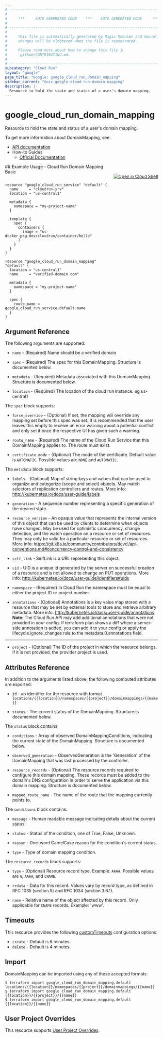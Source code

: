 ```yaml
---
# ----------------------------------------------------------------------------
#
#     ***     AUTO GENERATED CODE    ***    AUTO GENERATED CODE     ***
#
# ----------------------------------------------------------------------------
#
#     This file is automatically generated by Magic Modules and manual
#     changes will be clobbered when the file is regenerated.
#
#     Please read more about how to change this file in
#     .github/CONTRIBUTING.md.
#
# ----------------------------------------------------------------------------
subcategory: "Cloud Run"
layout: "google"
page_title: "Google: google_cloud_run_domain_mapping"
sidebar_current: "docs-google-cloud-run-domain-mapping"
description: |-
  Resource to hold the state and status of a user's domain mapping.
---
```


# google\_cloud\_run\_domain\_mapping

Resource to hold the state and status of a user's domain mapping.


To get more information about DomainMapping, see:

* [API documentation](https://cloud.google.com/run/docs/reference/rest/v1/projects.locations.domainmappings)
* How-to Guides
    * [Official Documentation](https://cloud.google.com/run/docs/mapping-custom-domains)

<div class = "oics-button" style="float: right; margin: 0 0 -15px">
  <a href="https://console.cloud.google.com/cloudshell/open?cloudshell_git_repo=https%3A%2F%2Fgithub.com%2Fterraform-google-modules%2Fdocs-examples.git&cloudshell_working_dir=cloud_run_domain_mapping_basic&cloudshell_image=gcr.io%2Fgraphite-cloud-shell-images%2Fterraform%3Alatest&open_in_editor=main.tf&cloudshell_print=.%2Fmotd&cloudshell_tutorial=.%2Ftutorial.md" target="_blank">
    <img alt="Open in Cloud Shell" src="//gstatic.com/cloudssh/images/open-btn.svg" style="max-height: 44px; margin: 32px auto; max-width: 100%;">
  </a>
</div>
## Example Usage - Cloud Run Domain Mapping Basic


```hcl

resource "google_cloud_run_service" "default" {
  name     = "cloudrun-srv"
  location = "us-central1"

  metadata {
    namespace = "my-project-name"
  }

  template {
    spec {
      containers {
        image = "us-docker.pkg.dev/cloudrun/container/hello"
      }
    }
  }
}

resource "google_cloud_run_domain_mapping" "default" {
  location = "us-central1"
  name     = "verified-domain.com"

  metadata {
    namespace = "my-project-name"
  }

  spec {
    route_name = google_cloud_run_service.default.name
  }
}
```

## Argument Reference

The following arguments are supported:


* `name` -
  (Required)
  Name should be a verified domain

* `spec` -
  (Required)
  The spec for this DomainMapping.
  Structure is documented below.

* `metadata` -
  (Required)
  Metadata associated with this DomainMapping.
  Structure is documented below.

* `location` -
  (Required)
  The location of the cloud run instance. eg us-central1


The `spec` block supports:

* `force_override` -
  (Optional)
  If set, the mapping will override any mapping set before this spec was set.
  It is recommended that the user leaves this empty to receive an error
  warning about a potential conflict and only set it once the respective UI
  has given such a warning.

* `route_name` -
  (Required)
  The name of the Cloud Run Service that this DomainMapping applies to.
  The route must exist.

* `certificate_mode` -
  (Optional)
  The mode of the certificate.
  Default value is `AUTOMATIC`.
  Possible values are `NONE` and `AUTOMATIC`.

The `metadata` block supports:

* `labels` -
  (Optional)
  Map of string keys and values that can be used to organize and categorize
  (scope and select) objects. May match selectors of replication controllers
  and routes.
  More info: http://kubernetes.io/docs/user-guide/labels

* `generation` -
  A sequence number representing a specific generation of the desired state.

* `resource_version` -
  An opaque value that represents the internal version of this object that
  can be used by clients to determine when objects have changed. May be used
  for optimistic concurrency, change detection, and the watch operation on a
  resource or set of resources. They may only be valid for a
  particular resource or set of resources.
  More info:
  https://git.k8s.io/community/contributors/devel/api-conventions.md#concurrency-control-and-consistency

* `self_link` -
  SelfLink is a URL representing this object.

* `uid` -
  UID is a unique id generated by the server on successful creation of a resource and is not
  allowed to change on PUT operations.
  More info: http://kubernetes.io/docs/user-guide/identifiers#uids

* `namespace` -
  (Required)
  In Cloud Run the namespace must be equal to either the
  project ID or project number.

* `annotations` -
  (Optional)
  Annotations is a key value map stored with a resource that
  may be set by external tools to store and retrieve arbitrary metadata. More
  info: http://kubernetes.io/docs/user-guide/annotations
  **Note**: The Cloud Run API may add additional annotations that were not provided in your config.
  If terraform plan shows a diff where a server-side annotation is added, you can add it to your config
  or apply the lifecycle.ignore_changes rule to the metadata.0.annotations field.

- - -


* `project` - (Optional) The ID of the project in which the resource belongs.
    If it is not provided, the provider project is used.


## Attributes Reference

In addition to the arguments listed above, the following computed attributes are exported:

* `id` - an identifier for the resource with format `locations/{{location}}/namespaces/{{project}}/domainmappings/{{name}}`

* `status` -
  The current status of the DomainMapping.
  Structure is documented below.


The `status` block contains:

* `conditions` -
  Array of observed DomainMappingConditions, indicating the current state
  of the DomainMapping.
  Structure is documented below.

* `observed_generation` -
  ObservedGeneration is the 'Generation' of the DomainMapping that
  was last processed by the controller.

* `resource_records` -
  (Optional)
  The resource records required to configure this domain mapping. These
  records must be added to the domain's DNS configuration in order to
  serve the application via this domain mapping.
  Structure is documented below.

* `mapped_route_name` -
  The name of the route that the mapping currently points to.


The `conditions` block contains:

* `message` -
  Human readable message indicating details about the current status.

* `status` -
  Status of the condition, one of True, False, Unknown.

* `reason` -
  One-word CamelCase reason for the condition's current status.

* `type` -
  Type of domain mapping condition.

The `resource_records` block supports:

* `type` -
  (Optional)
  Resource record type. Example: `AAAA`.
  Possible values are `A`, `AAAA`, and `CNAME`.

* `rrdata` -
  Data for this record. Values vary by record type, as defined in RFC 1035
  (section 5) and RFC 1034 (section 3.6.1).

* `name` -
  Relative name of the object affected by this record. Only applicable for
  `CNAME` records. Example: 'www'.

## Timeouts

This resource provides the following
[customTimeouts](https://www.pulumi.com/docs/intro/concepts/programming-model/#customtimeouts) configuration options:

- `create` - Default is 6 minutes.
- `delete` - Default is 4 minutes.

## Import


DomainMapping can be imported using any of these accepted formats:

```
$ terraform import google_cloud_run_domain_mapping.default locations/{{location}}/namespaces/{{project}}/domainmappings/{{name}}
$ terraform import google_cloud_run_domain_mapping.default {{location}}/{{project}}/{{name}}
$ terraform import google_cloud_run_domain_mapping.default {{location}}/{{name}}
```

## User Project Overrides

This resource supports [User Project Overrides](https://www.terraform.io/docs/providers/google/guides/provider_reference.html#user_project_override).
